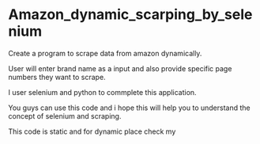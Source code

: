 # Amazon_dynamic_scarping_by_selenium
Create a program to scrape data from amazon dynamically.

User will enter brand name as a input and also provide specific page numbers they want to scrape.

I user selenium and python to commplete this application.

You guys can use this code and i hope this will help you to understand the concept of selenium and scraping.

This code is static and for dynamic place check my 

